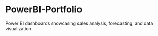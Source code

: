 # PowerBI-Portfolio
Power BI dashboards showcasing sales analysis, forecasting, and data visualization
